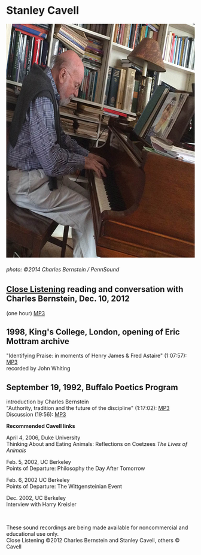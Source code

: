 Stanley Cavell
==============

<img src="/static/images/portraits/Cavelll-Stanley_SML_Ch-Bernstein_04-09-14-crop*.jpg" alt="Cavell" width="720" height="624" />  

###### photo: ©2014 Charles Bernstein / PennSound

[Close Listening](Close-Listening.php) reading and conversation with Charles Bernstein, Dec. 10, 2012
-----------------------------------------------------------------------------------------------------

(one hour) [MP3](https://media.sas.upenn.edu/pennsound/authors/Cavell/Cavell-Stanley_Close-Listening_12-10-12.mp3)[]()  
  

1998, King's College, London, opening of Eric Mottram archive
-------------------------------------------------------------

"Identifying Praise: in moments of Henry James & Fred Astaire" (1:07:57): [MP3](https://media.sas.upenn.edu/pennsound/authors/Cavell/Cavell-Stanley_Identifying-Praise_1998.mp3)[]()  
recorded by John Whiting  
  

September 19, 1992, Buffalo Poetics Program
-------------------------------------------

introduction by Charles Bernstein  
"Authority, tradition and the future of the discipline" (1:17:02):
[MP3](https://media.sas.upenn.edu/pennsound/authors/Cavell/Cavell-Stanley_01_lecture_Buffalo_9-16-92.mp3)  
Discussion (19:56):
[MP3](https://media.sas.upenn.edu/pennsound/authors/Cavell/Cavell-Stanley_02_discussion_Buffalo_9-16-92.mp3)  
  
**Recommended Cavell links**

April 4, 2006, Duke University  
Thinking About and Eating Animals: Reflections on Coetzees *The Lives of Animals*  

Feb. 5, 2002, UC Berkeley  
Points of Departure: Philosophy the Day After Tomorrow  

Feb. 6, 2002 UC Berkeley  
Points of Departure: The Wittgensteinian Event  

Dec. 2002, UC Berkeley  
Interview with Harry Kreisler  
  

  

 

These sound recordings are being made available for noncommercial and educational use only.  
Close Listening ©2012 Charles Bernstein and Stanley Cavell, others © Cavell
